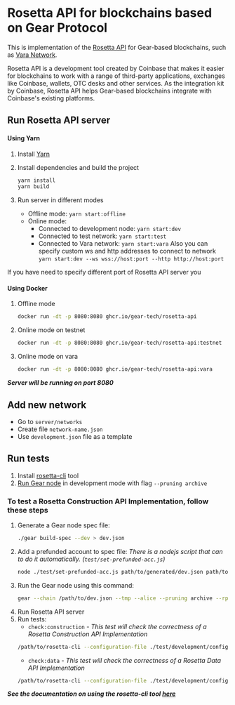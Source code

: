 # Rosetta API for blockchains based on Gear Protocol
This is implementation of the [Rosetta API](https://www.rosetta-api.org/docs/welcome.html) for Gear-based blockchains, such as [Vara Network](https://vara-network.io/).

Rosetta API is a development tool created by Coinbase that makes it easier for blockchains to work with a range of third-party applications, exchanges like Coinbase, wallets, OTC desks and other services. As the integration kit by Coinbase, Rosetta API helps Gear-based blockchains integrate with Coinbase's existing platforms.

## Run Rosetta API server
#### Using Yarn
1. Install [Yarn](https://classic.yarnpkg.com/en/docs/install)

2. Install dependencies and build the project
    ```bash
    yarn install
    yarn build
    ```

3. Run server in different modes
   - Offline mode:
      `yarn start:offline`
   - Online mode:
     - Connected to development node:
        `yarn start:dev`
     - Connected to test network:
        `yarn start:test`
     - Connected to Vara network:
        `yarn start:vara`
    Also you can specify custom ws and http addresses to connect to network
    `yarn start:dev --ws wss://host:port --http http://host:port`

If you have need to specify different port of Rosetta API server you

#### Using Docker
1. Offline mode
    ```bash
    docker run -dt -p 8080:8080 ghcr.io/gear-tech/rosetta-api
    ```
2. Online mode on testnet
    ```bash
    docker run -dt -p 8080:8080 ghcr.io/gear-tech/rosetta-api:testnet
    ```
3. Online mode on vara
    ```bash
    docker run -dt -p 8080:8080 ghcr.io/gear-tech/rosetta-api:vara
    ```

***Server will be running on port 8080***

## Add new network
- Go to `server/networks`
- Create file `network-name.json`
- Use `development.json` file as a template

## Run tests
1. Install [rosetta-cli](https://github.com/coinbase/rosetta-cli) tool
2. [Run Gear node](https://wiki.gear-tech.io/docs/node/setting-up) in development mode with flag `--pruning archive`

### To test a Rosetta Construction API Implementation, follow these steps
1. Generate a Gear node spec file:
    ```bash
    ./gear build-spec --dev > dev.json
    ```
2. Add a prefunded account to spec file:
    *There is a nodejs script that can to do it automatically. (`test/set-prefunded-acc.js`)*
    ```bash
    node ./test/set-prefunded-acc.js path/to/generated/dev.json path/to/rosetta-cli/config.json
    ```
3. Run the Gear node using this command:
    ```bash
    gear --chain /path/to/dev.json --tmp --alice --pruning archive --rpc-methods Unsafe --rpc-cors all
    ```
4. Run Rosetta API server
5. Run tests:
    - `check:construction` - *This test will check the correctness of a Rosetta Construction API Implementation*
    ```bash
    /path/to/rosetta-cli --configuration-file ./test/development/config.json check:construction
    ```
    - `check:data` - *This test will check the correctness of a Rosetta Data API Implementation*
    ```bash
    /path/to/rosetta-cli --configuration-file ./test/development/config.json check:data
    ```
***See the documentation on using the rosetta-cli tool [here](https://www.rosetta-api.org/docs/rosetta_cli.html)***
